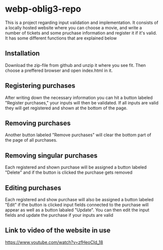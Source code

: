 ﻿# webp-oblig3-repo
This is a project regarding input validation and implementation. It consists of a locally hosted website where you can choose a movie, and write a number of tickets and some pruchase information and register it if it's valid. It has some different functions that are explained below

## Installation
Download the zip-file from github and unzip it where you see fit. Then choose a preffered browser and open index.html in it.

## Registering purchases
After writing down the necessary information you can hit a button labeled "Register purchases," your inputs will then be validated. If all inputs are valid they will get registered and shown at the bottom of the page.

## Removing purchases
Another button labeled "Remove purchases" will clear the bottom part of the page of all purchases.

## Removing singular purchases
Each registered and shown purchase will be assigned a button labeled "Delete" and if the button is clicked the purchase gets removed

## Editing purchases
Each registered and show purchase will also be assigned a button labeled "Edit" if the button is clicked input fields connected to the purchase will appear as well as a button labaled "Update". You can then edit the input fields and update the purchase if your inputs are valid


## Link to video of the website in use
https://www.youtube.com/watch?v=zfHeoCId_18

